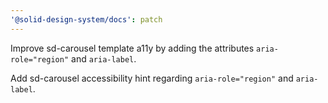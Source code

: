 ```yaml
---
'@solid-design-system/docs': patch
---
```


Improve sd-carousel template a11y by adding the attributes `aria-role="region"` and `aria-label`.

Add sd-carousel accessibility hint regarding `aria-role="region"` and `aria-label`.
